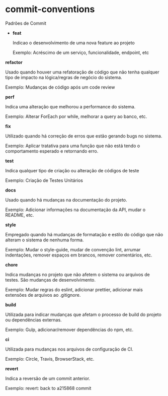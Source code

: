 # commit-conventions
Padrões de Commit


- <b>feat</b>
  <p>Indicao o desenvolvimento de uma nova feature ao projeto</p>
  <p>Exemplo: Acréscimo de um serviço, funcionalidade, endpoint, etc

<b>refactor</b>
<p>Usado quando houver uma refatoração de código que não tenha qualquer tipo de impacto na lógica/regras de negócio do sistema.</p>
<p>Exemplo: Mudanças de código após um code review</p>

<b>perf</b>
<p>Indica uma alteração que melhorou a performance do sistema.</p>
<p>Exemplo: Alterar ForEach por while, melhorar a query ao banco, etc.</p>

<b>fix</b>
<p>Utilizado quando há correção de erros que estão gerando bugs no sistema.</p>
<p>Exemplo: Aplicar tratativa para uma função que não está tendo o comportamento esperado e retornando erro.</p>

<b>test</b>
<p>Indica qualquer tipo de criação ou alteração de códigos de teste</p>
<p>Exemplo: Criação de Testes Unitários</p>

<b>docs</b>
<p>Usado quando há mudanças na documentação do projeto.</p>
<p>Exemplo: Adicionar informações na documentação da API, mudar o README, etc.</p>

<b>style</b>
<p>Empregado quando há mudanças de formatação e estilo do código que não alteram o sistema de nenhuma forma.</p>
<p>Exemplo: Mudar o style-guide, mudar de convenção lint, arrumar indentações, remover espaços em brancos, remover comentários, etc.</p>

<b>chore</b>
<p>Indica mudanças no projeto que não afetem o sistema ou arquivos de testes. São mudanças de desenvolvimento.</p>
<p>Exemplo: Mudar regras do eslint, adicionar prettier, adicionar mais extensões de arquivos ao .gitignore.</p>

<b>build</b>
<p>Utilizada para indicar mudanças que afetam o processo de build do projeto ou dependências externas.</p>
<p>Exemplo: Gulp, adicionar/remover dependências do npm, etc.</p>

<b>ci</b>
<p>Utilizada para mudanças nos arquivos de configuração de CI.</p>
<p>Exemplo: Circle, Travis, BrowserStack, etc.</p>

<b>revert</b>
<p>Indica a reversão de um commit anterior.</p>
<p>Exemplo: revert: back to a215868 commit</p>




